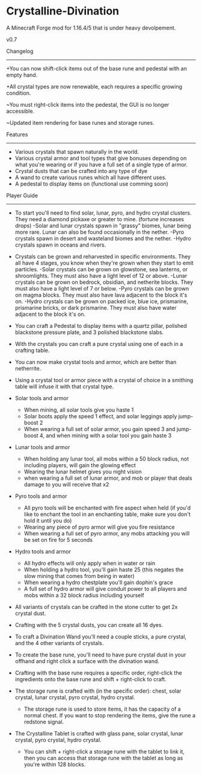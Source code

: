 # Crystalline-Divination
 A Minecraft Forge mod for 1.16.4/5 that is under heavy devolpement.

v0.7

Changelog
*********
+You can now shift-click items out of the base rune and pedestal with an empty hand.

+All crystal types are now renewable, each requires a specific growing condition.

~You must right-click items into the pedestal, the GUI is no longer accessible.

~Updated item rendering for base runes and storage runes.


Features
********
- Various crystals that spawn naturally in the world.
- Various crystal armor and tool types that give bonuses depending on what you're wearing or if you
have a full set of a single type of armor.
- Crystal dusts that can be crafted into any type of dye
- A wand to create various runes which all have different uses. 
- A pedestal to display items on (functional use comming soon)


Player Guide
************
- To start you'll need to find solar, lunar, pyro, and hydro crystal clusters. They need a diamond pickaxe or greater to mine.
(fortune increases drops)
	-Solar and lunar crystals spawn in "grassy" biomes, lunar being more rare. Lunar can also be found occasionally in the nether.
	-Pyro crystals spawn in desert and wasteland biomes and the nether.
	-Hydro crystals spawn in oceans and rivers.

- Crystals can be grown and reharvested in specific environments. They all have 4 stages, you know when they're grown when they start to emit particles.
	-Solar crystals can be grown on glowstone, sea lanterns, or shroomlights. They must also have a light level of 12 or above.
	-Lunar crystals can be grown on bedrock, obsidian, and netherite blocks. They must also have a light level of 7 or below.
	-Pyro crystals can be grown on magma blocks. They must also have lava adjacent to the block it's on.
	-Hydro crystals can be grown on packed ice, blue ice, prismarine, prismarine bricks, or dark prismarine. They must also have water adjacent to the block it's on.

- You can craft a Pedestal to display items with a quartz pillar, polished blackstone pressure plate, and 3 polished blackstone slabs.

- With the crystals you can craft a pure crystal using one of each in a crafting table.

- You can now make crystal tools and armor, which are better than netherrite. 

- Using a crystal tool or armor piece with a crystal of choice in a smithing table will infuse it with that crystal type.

- Solar tools and armor
	- When mining, all solar tools give you haste 1
	- Solar boots apply the speed 1 effect, and solar leggings apply jump-boost 2
	- When wearing a full set of solar armor, you gain speed 3 and jump-boost 4, and when mining with a solar tool you gain haste 3
- Lunar tools and armor
	- When holding any lunar tool, all mobs within a 50 block radius, not including players, will gain the glowing effect
	- Wearing the lunar helmet gives you night vision
	- when wearing a full set of lunar armor, and mob or player that deals damage to you will receive that x2
- Pyro tools and armor
	- All pyro tools will be enchanted with fire aspect when held 
	(if you'd like to enchant the tool in an enchanting table, make sure you don't hold it until you do)
	- Wearing any piece of pyro armor will give you fire resistance
	- When wearing a full set of pyro armor, any mobs attacking you will be set on fire for 5 seconds
- Hydro tools and armor
	- All hydro effects will only apply when in water or rain
	- When holding a hydro tool, you'll gain haste 25 (this negates the slow mining that comes from being in water)
	- When wearing a hydro chestplate you'll gain dophin's grace
	- A full set of hydro armor will give conduit power to all players and mobs within a 32 block radius including yourself

- All variants of crystals can be crafted in the stone cutter to get 2x crystal dust.

- Crafting with the 5 crystal dusts, you can create all 16 dyes.

- To craft a Divination Wand you'll need a couple sticks, a pure crystal, and the 4 other variants of crystals.

- To create the base rune, you'll need to have pure crystal dust in your offhand and right click a surface with the divination wand.

- Crafting with the base rune requires a specific order, right-click the ingredients onto the base rune and shift + right-click to craft.

- The storage rune is crafted with (in the specific order): chest, solar crystal, lunar crystal, pyro crystal, hydro crystal.
	- The storage rune is used to store items, it has the capacity of a normal chest. If you want to stop rendering the items, give the rune a redstone signal.

- The Crystalline Tablet is crafted with glass pane, solar crystal, lunar crystal, pyro crystal, hydro crystal.
	- You can shift + right-click a storage rune with the tablet to link it, then you can access that storage rune with the tablet as long as you're within 128 blocks.
